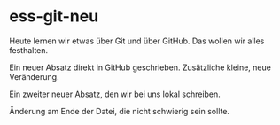 
# ess-git-neu


Heute lernen wir etwas über Git und über GitHub.
Das wollen wir alles festhalten.

Ein neuer Absatz direkt in GitHub geschrieben. Zusätzliche kleine, neue Veränderung.


Ein zweiter neuer Absatz, den wir bei uns lokal schreiben.

Änderung am Ende der Datei, die nicht schwierig sein sollte.
